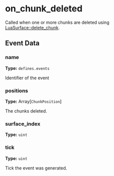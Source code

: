 # on_chunk_deleted

Called when one or more chunks are deleted using [LuaSurface::delete_chunk](runtime:LuaSurface::delete_chunk).

## Event Data

### name

**Type:** `defines.events`

Identifier of the event

### positions

**Type:** Array[`ChunkPosition`]

The chunks deleted.

### surface_index

**Type:** `uint`

### tick

**Type:** `uint`

Tick the event was generated.

